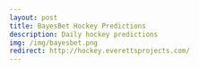```yaml
---
layout: post
title: BayesBet Hockey Predictions
description: Daily hockey predictions
img: /img/bayesbet.png
redirect: http://hockey.everettsprojects.com/
---
```

